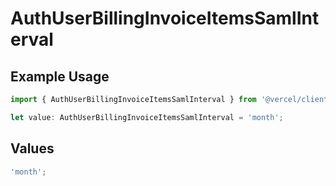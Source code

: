 # AuthUserBillingInvoiceItemsSamlInterval

## Example Usage

```typescript
import { AuthUserBillingInvoiceItemsSamlInterval } from '@vercel/client/models/components';

let value: AuthUserBillingInvoiceItemsSamlInterval = 'month';
```

## Values

```typescript
'month';
```
